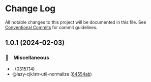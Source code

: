 # Change Log

All notable changes to this project will be documented in this file.
See [Conventional Commits](https://conventionalcommits.org) for commit guidelines.

## 1.0.1 (2024-02-03)



### 🔖　Miscellaneous

* . ([0315714](https://github.com/bluelovers/ws-string/commit/0315714ab0f98cce959be71cbe0b86c3e96401f3))
* @lazy-cjk/str-util-normalize ([64554ab](https://github.com/bluelovers/ws-string/commit/64554ab7215653f89e566771630124052ee9d2a4))
